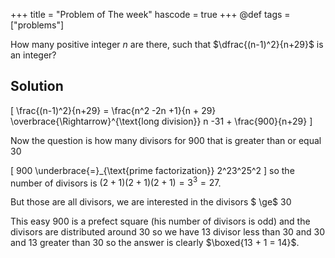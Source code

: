 +++
title = "Problem of The week"
hascode = true
+++
@def tags = ["problems"]

How many positive integer $n$ are there, such that $\dfrac{(n-1)^2}{n+29}$ is an integer?


## Solution 

\[
    \frac{(n-1)^2}{n+29} = \frac{n^2 -2n +1}{n + 29} \overbrace{\Rightarrow}^{\text{long division}} n -31 + \frac{900}{n+29}
\]

Now the question is how many divisors for 900 that is greater than or equal 30

\[
    900 \underbrace{=}_{\text{prime factorization}} 2^23^25^2
\]
so the number of divisors is $(2+1)(2+1)(2+1) = 3^3 = 27$.

But those are all divisors, we are interested in the divisors $
\ge$ 30

This easy $900$ is a prefect square (his number of divisors is odd) 
and the divisors are distributed around $30$
so we have 13 divisor less than 30 and 30 and 13 greater than 30 
so the answer is clearly $\boxed{13 + 1 = 14}$.
